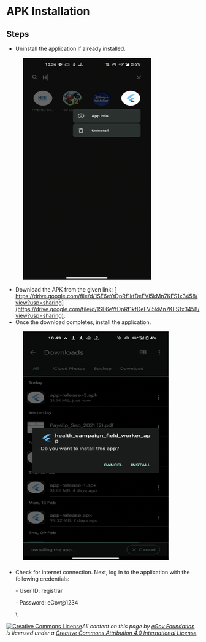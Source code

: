 # APK Installation

## Steps

* Uninstall the application if already installed.

<figure><img src="../../../../.gitbook/assets/Screenshot 2023-02-20 at 11.05.39 AM.png" alt=""><figcaption></figcaption></figure>

* Download the APK from the given link: [ https://drive.google.com/file/d/1SE6eYtDpRf1kfDeFVl5kMn7KFS1x3458/view?usp=sharing](https://drive.google.com/file/d/1SE6eYtDpRf1kfDeFVl5kMn7KFS1x3458/view?usp=sharing).
* Once the download completes, install the application.

<figure><img src="../../../../.gitbook/assets/Screenshot 2023-02-20 at 11.06.52 AM.png" alt=""><figcaption></figcaption></figure>

*   Check for internet connection. Next, log in to the application with the following credentials:&#x20;

    \- User ID: registrar&#x20;

    \- Password:  eGov@1234

    \


[![Creative Commons License](https://i.creativecommons.org/l/by/4.0/80x15.png)_​_](http://creativecommons.org/licenses/by/4.0/)_All content on this page by_ [_eGov Foundation_](https://egov.org.in/) _is licensed under a_ [_Creative Commons Attribution 4.0 International License_](http://creativecommons.org/licenses/by/4.0/)_._
